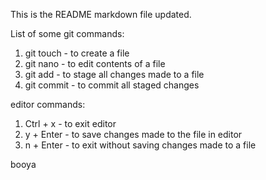 This is the README markdown file updated.

List of some git commands:
1. git touch - to create a file
2. git nano - to edit contents of a file
3. git add - to stage all changes made to a file
4. git commit - to commit all staged changes

editor commands:
1. Ctrl + x - to exit editor
2. y + Enter - to save changes made to the file in editor
3. n + Enter - to exit without saving changes made to a file

booya
